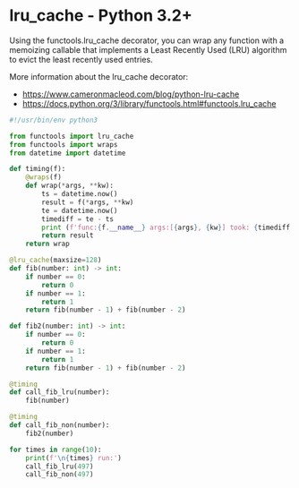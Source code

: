 # lru_cache - Python 3.2+

Using the functools.lru_cache decorator, you can wrap any function with a memoizing callable that implements a Least Recently Used (LRU) algorithm to evict the least recently used entries.

More information about the lru_cache decorator:
 - https://www.cameronmacleod.com/blog/python-lru-cache
 - https://docs.python.org/3/library/functools.html#functools.lru_cache

```python
#!/usr/bin/env python3

from functools import lru_cache
from functools import wraps
from datetime import datetime

def timing(f):
    @wraps(f)
    def wrap(*args, **kw):
        ts = datetime.now()
        result = f(*args, **kw)
        te = datetime.now()
        timediff = te - ts
        print (f'func:{f.__name__} args:[{args}, {kw}] took: {timediff.microseconds} microseconds')
        return result
    return wrap

@lru_cache(maxsize=128)
def fib(number: int) -> int:
    if number == 0:
        return 0
    if number == 1:
        return 1
    return fib(number - 1) + fib(number - 2)

def fib2(number: int) -> int:
    if number == 0:
        return 0
    if number == 1:
        return 1
    return fib(number - 1) + fib(number - 2)

@timing
def call_fib_lru(number):
    fib(number)

@timing
def call_fib_non(number):
    fib2(number)

for times in range(10):
    print(f'\n{times} run:')
    call_fib_lru(497)
    call_fib_non(497)
```
